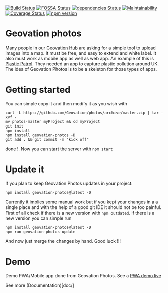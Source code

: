 [![Build Status](https://travis-ci.org/Geovation/photos.svg?branch=master)](https://travis-ci.org/Geovation/photos)
[![FOSSA Status](https://app.fossa.io/api/projects/git%2Bgithub.com%2FGeovation%2Fphotos.svg?type=shield)](https://app.fossa.io/projects/git%2Bgithub.com%2FGeovation%2Fphotos?ref=badge_shield)
[![dependencies Status](https://david-dm.org/geovation/photos/status.svg)](https://david-dm.org/geovation/photos)
[![Maintainability](https://api.codeclimate.com/v1/badges/f18dd7329321d93cbabb/maintainability)](https://codeclimate.com/github/Geovation/photos/maintainability)
[![Coverage Status](https://coveralls.io/repos/github/Geovation/photos/badge.svg)](https://coveralls.io/github/Geovation/photos)
[![npm version](https://badge.fury.io/js/geovation-photos.svg)](https://badge.fury.io/js/geovation-photos)

# Geovation photos
Many people in our [Geovation Hub](https://geovation.uk/hub) are asking for a simple tool to upload images into a map. It must be free, and easy to extend and white label. It also must work as mobile app as well as web app. An example of this is [Plastic Patrol](https://www.plasticpatrol.co.uk/). They needed an app to capture plastic pollution around UK.
The idea of Geovation Photos is to be a skeleton for those types of apps.

# Getting started
You can simple copy it and then modify it as you wish with
```
curl -L https://github.com/Geovation/photos/archive/master.zip | tar -xvf -
mv photos-master myProject && cd myProject
git init
npm install
npm install geovation-photos -D
git add . && git commit -m "kick off"
```

done !. Now you can start the server with ```npm start```


# Update it
If you plan to keep Geovation Photos updates in your project:
```
npm install geovation-photos@latest -D
```

Currently it implies some manual work but if you kept your changes in a a single place and with the help of a good git IDE it should not be too painful. First of all check if there is a new version with ```npm outdated```. If there is a new version you can simple run
```
npm install geovation-photos@latest -D
npm run geovation-photos-update
```
And now just merge the changes by hand. Good luck !!!

# Demo

Demo PWA/Mobile app done from Geovation Photos. See a [PWA demo live](https://photos-demo-d4b14.web.app)

See more (Documentation)[doc/]
